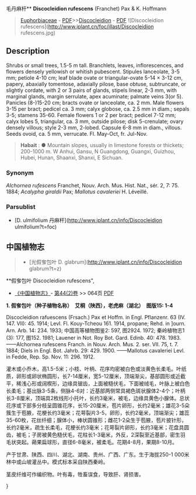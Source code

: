 毛丹麻杆** **Discocleidion rufescens** (Franchet) Pax & K. Hoffmann

> [Euphorbiaceae](http://www.iplant.cn/info/Euphorbiaceae?t=foc) - [PDF](http://www.iplant.cn/foc/pdf/Euphorbiaceae.pdf)>>[Discocleidion](http://www.iplant.cn/info/Discocleidion?t=foc) - [PDF](http://www.iplant.cn/foc/pdf/Discocleidion.pdf)
![Discocleidion rufescens](http://www.iplant.cn/foc/illast/Discocleidion rufescens.jpg)

## Description

Shrubs or small trees, 1.5-5 m tall. Branchlets, leaves, inflorescences, and flowers densely yellowish or whitish pubescent. Stipules lanceolate, 3-5 mm; petiole 4-10 cm; leaf blade ovate or triangular-ovate 5-14 × 3-12 cm, papery, abaxially tomentose, adaxially pilose, base obtuse, subtruncate, or slightly cordate, with 2 or 3 pairs of glands, stipels linear, 2-3 mm, with marginal glands, margin serrulate, apex acuminate; palmate veins 3(or 5). Panicles (8-)15-20 cm; bracts ovate or lanceolate, ca. 2 mm. Male flowers 3-15 per bract; pedicel ca. 3 mm; calyx globose, ca. 2.5 mm in diam.; sepals 3-5; stamens 35-60. Female flowers 1 or 2 per bract; pedicel 7-12 mm; calyx lobes 5, triangular, ca. 3 mm, outside pilose; disk 5-crenulate; ovary densely villous; style 2-3 mm, 2-lobed. Capsule 6-8 mm in diam., villous. Seeds ovoid, ca. 5 mm, verrucate. Fl. May-Oct, fr. Jul-Nov.

> **Habait** : 
>● Mountain slopes, usually in limestone forests or thickets; 200-1000 m. W Anhui, Gansu, N Guangdong, Guangxi, Guizhou, Hubei, Hunan, Shaanxi, Shanxi, E Sichuan.

### Synonym
*Alchornea rufescens* Franchet, Nouv. Arch. Mus. Hist. Nat., sér. 2, 7: 75. 1884; *Acalypha giraldii* Pax; *Mallotus cavaleriei* H. Léveillé.

### Parsublist

* [D.  ulmifolium  丹麻杆](http://www.iplant.cn/info/Discocleidion ulmifolium?t=foc)

## 中国植物志

> * [光假奓包叶  D.  glabrum](http://www.iplant.cn/info/Discocleidion glabrum?t=z)

**假奓包叶 Discocleidion rufescens",

* [《中国植物志》](http://www.iplant.cn/frps)- [第44(2)卷](http://www.iplant.cn/frps/vol/44(2)) >> 064页 [PDF](http://www.iplant.cn/frps/pdf/44(2)/064.PDF)

**1. 假奓包叶（种子植物名称）　艾桐（陕西），老虎麻（湖北）　图版15: 1-4**

Discocleidion rafuescens (Frsach.) Pax et Hoffm. in Engl. Pflanzenr. 63 (IV. 147. VII): 45. 1914; Levl. Fl. Kouy-Tcheou 161. 1914, propane; Rehd. in ]ourn. Arn. Arb. 14: 234. 1933; 中国高等植物图鉴2: 597, 图2924. 1972; 秦岭植物志1 (3): 177, 图152. 1981; Lauener in Not. Roy Bot. Gard. Edinb. 40: 478. 1983. ——Alchornea rufescens Franch. in Nouv. Arch. Mus. 2. ser. VII. 75, t. 7. 1884; Diels in Engl. Bot. Jahrb. 29: 429. 1900. ——Mallotus cavaleriei Levl. in Fedde, Rep. Sp. Nov. 11: 296. 1912.

灌木或小乔木，高1.5-5米；小枝、叶柄、花序均密被白色或淡黄色长柔毛。叶纸质，卵形或卵状椭圆形，长7-14厘米，宽5-12厘米，顶端渐尖，基部圆形或近截平，稀浅心形或阔楔形，边缘具锯齿，上面被糙伏毛，下面被绒毛，叶脉上被白色长柔毛；基出脉3-5条，侧脉4-6对：近基部两侧常具褐色斑状腺体2-4个；叶柄长3-8厘米，顶端具2枚线形小托叶，长约3毫米，被毛，边缘具黄色小腺体。总状花序或下部多分枝呈圆锥花序，长15-20厘米，苞片卵形，长约2毫米；雄花3-5朵簇生于苞腋，花梗长约3毫米；花萼裂片3-5，卵形，长约2毫米，顶端渐尖；雄蕊35-60枚，花丝纤细；腺体小，棒状圆锥形；雌花1-2朵生于苞腋，苞片披针形，长约2毫米，疏生长柔毛，花梗长约3毫米；花萼裂片卵形，长约3毫米；花盘具圆齿，被毛；子房被黄色糙伏毛，花柱长1-3毫米，外反，2深裂至近基部，密生羽毛状突起。蒴果扁球形，直径6-8毫米，被柔毛。花期4-8月，果期8-10月。

产于甘肃、陕西、四川、湖北、湖南、贵州、广西、广东。生于海拔250-1 000米林中或山坡灌丛中。模式标本采自陕西秦岭。

茎皮纤维可作编织物。叶有毒，牲畜误食，导致肝、肾损害。

}